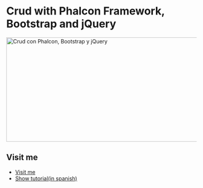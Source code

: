 <h1>Crud with Phalcon Framework, Bootstrap and jQuery</h1>

<img src="http://uno-de-piera.com/wp-content/uploads/2014/04/crudPhalcon.png" alt="Crud con Phalcon, Bootstrap y jQuery" width="650" height="277" />

## Visit me

* [Visit me](http://uno-de-piera.com)
* [Show tutorial(in spanish)](http://uno-de-piera.com/crud-con-phalcon-bootstrap-y-jquery/)
